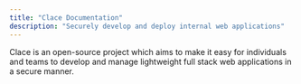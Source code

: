 ```yaml
---
title: "Clace Documentation"
description: "Securely develop and deploy internal web applications"
---
```


Clace is an open-source project which aims to make it easy for individuals and teams to develop and manage lightweight full stack web applications in a secure manner.

